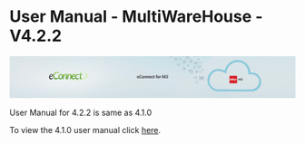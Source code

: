 User Manual - MultiWareHouse - V4.2.2
=====================================

![econnect_banner](../media/b74af4ae6e7208b3193b8a099a65b0f5.jpg)


User Manual for 4.2.2 is same as 4.1.0

To view the 4.1.0 user manual click [here](../4.1.0/usermanual-multiwarehouse.md).
